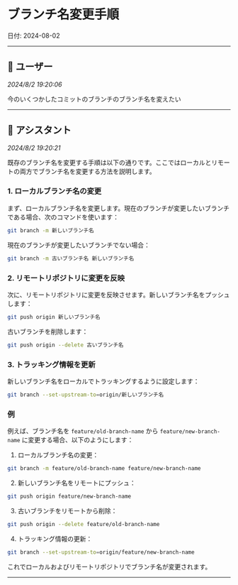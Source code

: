 # ブランチ名変更手順

日付: 2024-08-02

---

## 👤 ユーザー
*2024/8/2 19:20:06*

今のいくつかしたコミットのブランチのブランチ名を変えたい

---

## 🤖 アシスタント
*2024/8/2 19:20:21*

既存のブランチ名を変更する手順は以下の通りです。ここではローカルとリモートの両方でブランチ名を変更する方法を説明します。

### 1. ローカルブランチ名の変更

まず、ローカルブランチ名を変更します。現在のブランチが変更したいブランチである場合、次のコマンドを使います：

```bash
git branch -m 新しいブランチ名
```

現在のブランチが変更したいブランチでない場合：

```bash
git branch -m 古いブランチ名 新しいブランチ名
```

### 2. リモートリポジトリに変更を反映

次に、リモートリポジトリに変更を反映させます。新しいブランチ名をプッシュします：

```bash
git push origin 新しいブランチ名
```

古いブランチを削除します：

```bash
git push origin --delete 古いブランチ名
```

### 3. トラッキング情報を更新

新しいブランチ名をローカルでトラッキングするように設定します：

```bash
git branch --set-upstream-to=origin/新しいブランチ名
```

### 例

例えば、ブランチ名を `feature/old-branch-name` から `feature/new-branch-name` に変更する場合、以下のようにします：

1. ローカルブランチ名の変更：

```bash
git branch -m feature/old-branch-name feature/new-branch-name
```

2. 新しいブランチ名をリモートにプッシュ：

```bash
git push origin feature/new-branch-name
```

3. 古いブランチをリモートから削除：

```bash
git push origin --delete feature/old-branch-name
```

4. トラッキング情報の更新：

```bash
git branch --set-upstream-to=origin/feature/new-branch-name
```

これでローカルおよびリモートリポジトリでブランチ名が変更されます。

---
